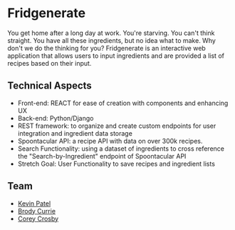 # Fridgenerate

You get home after a long day at work. You're starving. You can't think straight. You have all these ingredients, but no idea what to make. Why don't we do the thinking for you? Fridgenerate is an interactive web application that allows users to input ingredients and are provided a list of recipes based on their input.

## Technical Aspects

- Front-end: REACT for ease of creation with components and enhancing UX
- Back-end: Python/Django
- REST framework: to organize and create custom endpoints for user integration and ingredient data storage
- Spoontacular API: a recipe API with data on over 300k recipes.
- Search Functionality: using a dataset of ingredients to cross reference the "Search-by-Ingredient"                  endpoint of Spoontacular API
- Stretch Goal: User Functionality to save recipes and ingredient lists

## Team
- [Kevin Patel](https://kevinpatel.ca/)
- [Brody Currie](https://brodycurrie.com/)
- [Corey Crosby](https://github.com/coreycrosby)
